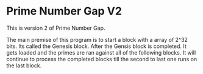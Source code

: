 # Prime Number Gap V2
This is version 2 of Prime Number Gap.

The main premise of this program is to start a block with a
array of 2^32 bits. Its called the Genesis block. After the
Gensis block is completed. It gets loaded and the primes
are ran against all of the following blocks. It will continue 
to process the completed blocks till the second to last one
runs on the last block. 
